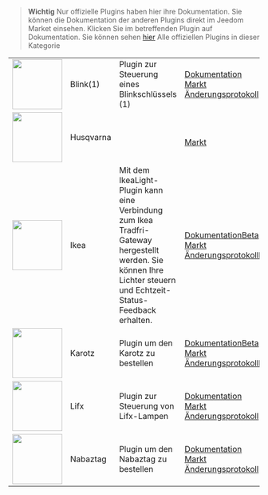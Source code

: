 
>**Wichtig**
>Nur offizielle Plugins haben hier ihre Dokumentation. Sie können die Dokumentation der anderen Plugins direkt im Jeedom Market einsehen. Klicken Sie im betreffenden Plugin auf Dokumentation.
>Sie können sehen [hier](https://market.jeedom.com/index.php?v=d&p=market&type=plugin&categorie=devicecommunication) Alle offiziellen Plugins in dieser Kategorie


| | | | |
|--- | --- | --- | ---|
|<img src="blink1/blink1_icon.png" class="pluginLogo" width="100" />|Blink(1)|Plugin zur Steuerung eines Blinkschlüssels (1)|[Dokumentation](blink1/index.md)<br/>[Markt](https://market.jeedom.com/index.php?v=d&p=market_display&id=1244)<br/>[Änderungsprotokoll](blink1/changelog.md)|
|<img src="husqvarna/husqvarna_icon.png" class="pluginLogo" width="100" />|Husqvarna||<br/>[Markt](https://market.jeedom.com/index.php?v=d&p=market_display&id=3101)|
|<img src="ikealight/ikealight_icon.png" class="pluginLogo" width="100" />|Ikea|Mit dem IkeaLight-Plugin kann eine Verbindung zum Ikea Tradfri-Gateway hergestellt werden. Sie können Ihre Lichter steuern und Echtzeit-Status-Feedback erhalten.|[Dokumentation](ikealight/index.md)[Beta](ikealight/beta/index.md)<br/>[Markt](https://market.jeedom.com/index.php?v=d&p=market_display&id=3039)<br/>[Änderungsprotokoll](ikealight/changelog.md)[Beta](ikealight/beta/changelog.md)|
|<img src="karotz/karotz_icon.png" class="pluginLogo" width="100" />|Karotz|Plugin um den Karotz zu bestellen|[Dokumentation](karotz/index.md)[Beta](karotz/beta/index.md)<br/>[Markt](https://market.jeedom.com/index.php?v=d&p=market_display&id=148)<br/>[Änderungsprotokoll](karotz/changelog.md)[Beta](karotz/beta/changelog.md)|
|<img src="lifx/lifx_icon.png" class="pluginLogo" width="100" />|Lifx|Plugin zur Steuerung von Lifx-Lampen|[Dokumentation](lifx/index.md)<br/>[Markt](https://market.jeedom.com/index.php?v=d&p=market_display&id=2070)<br/>[Änderungsprotokoll](lifx/changelog.md)|
|<img src="nabaztag/nabaztag_icon.png" class="pluginLogo" width="100" />|Nabaztag|Plugin um den Nabaztag zu bestellen|[Dokumentation](nabaztag/index.md)<br/>[Markt](https://market.jeedom.com/index.php?v=d&p=market_display&id=151)<br/>[Änderungsprotokoll](nabaztag/changelog.md)|

